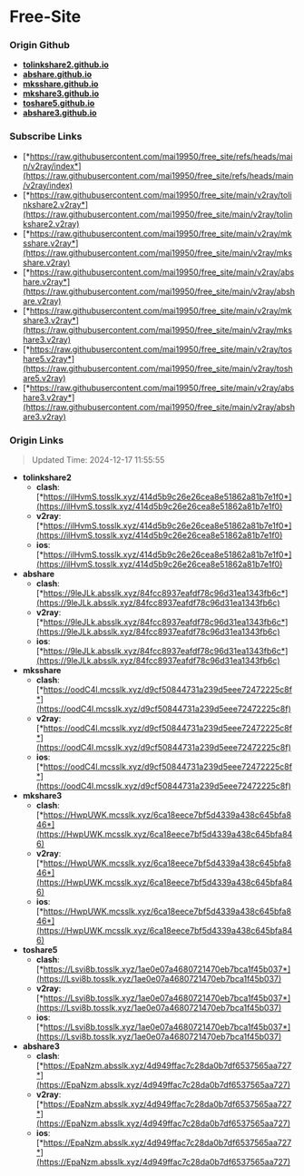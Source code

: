 # Free-Site

### Origin Github

- [**tolinkshare2.github.io**](https://github.com/tolinkshare2/tolinkshare2.github.io)
- [**abshare.github.io**](https://github.com/abshare/abshare.github.io)
- [**mksshare.github.io**](https://github.com/mksshare/mksshare.github.io)
- [**mkshare3.github.io**](https://github.com/mkshare3/mkshare3.github.io)
- [**toshare5.github.io**](https://github.com/toshare5/toshare5.github.io)
- [**abshare3.github.io**](https://github.com/abshare3/abshare3.github.io)

### Subscribe Links

- [*https://raw.githubusercontent.com/mai19950/free_site/refs/heads/main/v2ray/index*](https://raw.githubusercontent.com/mai19950/free_site/refs/heads/main/v2ray/index)
- [*https://raw.githubusercontent.com/mai19950/free_site/main/v2ray/tolinkshare2.v2ray*](https://raw.githubusercontent.com/mai19950/free_site/main/v2ray/tolinkshare2.v2ray)
- [*https://raw.githubusercontent.com/mai19950/free_site/main/v2ray/mksshare.v2ray*](https://raw.githubusercontent.com/mai19950/free_site/main/v2ray/mksshare.v2ray)
- [*https://raw.githubusercontent.com/mai19950/free_site/main/v2ray/abshare.v2ray*](https://raw.githubusercontent.com/mai19950/free_site/main/v2ray/abshare.v2ray)
- [*https://raw.githubusercontent.com/mai19950/free_site/main/v2ray/mkshare3.v2ray*](https://raw.githubusercontent.com/mai19950/free_site/main/v2ray/mkshare3.v2ray)
- [*https://raw.githubusercontent.com/mai19950/free_site/main/v2ray/toshare5.v2ray*](https://raw.githubusercontent.com/mai19950/free_site/main/v2ray/toshare5.v2ray)
- [*https://raw.githubusercontent.com/mai19950/free_site/main/v2ray/abshare3.v2ray*](https://raw.githubusercontent.com/mai19950/free_site/main/v2ray/abshare3.v2ray)

### Origin Links

> Updated Time: 2024-12-17 11:55:55

- **tolinkshare2**
  - **clash**: [*https://ilHvmS.tosslk.xyz/414d5b9c26e26cea8e51862a81b7e1f0*](https://ilHvmS.tosslk.xyz/414d5b9c26e26cea8e51862a81b7e1f0)
  - **v2ray**: [*https://ilHvmS.tosslk.xyz/414d5b9c26e26cea8e51862a81b7e1f0*](https://ilHvmS.tosslk.xyz/414d5b9c26e26cea8e51862a81b7e1f0)
  - **ios**: [*https://ilHvmS.tosslk.xyz/414d5b9c26e26cea8e51862a81b7e1f0*](https://ilHvmS.tosslk.xyz/414d5b9c26e26cea8e51862a81b7e1f0)
- **abshare**
  - **clash**: [*https://9leJLk.absslk.xyz/84fcc8937eafdf78c96d31ea1343fb6c*](https://9leJLk.absslk.xyz/84fcc8937eafdf78c96d31ea1343fb6c)
  - **v2ray**: [*https://9leJLk.absslk.xyz/84fcc8937eafdf78c96d31ea1343fb6c*](https://9leJLk.absslk.xyz/84fcc8937eafdf78c96d31ea1343fb6c)
  - **ios**: [*https://9leJLk.absslk.xyz/84fcc8937eafdf78c96d31ea1343fb6c*](https://9leJLk.absslk.xyz/84fcc8937eafdf78c96d31ea1343fb6c)
- **mksshare**
  - **clash**: [*https://oodC4l.mcsslk.xyz/d9cf50844731a239d5eee72472225c8f*](https://oodC4l.mcsslk.xyz/d9cf50844731a239d5eee72472225c8f)
  - **v2ray**: [*https://oodC4l.mcsslk.xyz/d9cf50844731a239d5eee72472225c8f*](https://oodC4l.mcsslk.xyz/d9cf50844731a239d5eee72472225c8f)
  - **ios**: [*https://oodC4l.mcsslk.xyz/d9cf50844731a239d5eee72472225c8f*](https://oodC4l.mcsslk.xyz/d9cf50844731a239d5eee72472225c8f)
- **mkshare3**
  - **clash**: [*https://HwpUWK.mcsslk.xyz/6ca18eece7bf5d4339a438c645bfa846*](https://HwpUWK.mcsslk.xyz/6ca18eece7bf5d4339a438c645bfa846)
  - **v2ray**: [*https://HwpUWK.mcsslk.xyz/6ca18eece7bf5d4339a438c645bfa846*](https://HwpUWK.mcsslk.xyz/6ca18eece7bf5d4339a438c645bfa846)
  - **ios**: [*https://HwpUWK.mcsslk.xyz/6ca18eece7bf5d4339a438c645bfa846*](https://HwpUWK.mcsslk.xyz/6ca18eece7bf5d4339a438c645bfa846)
- **toshare5**
  - **clash**: [*https://Lsvi8b.tosslk.xyz/1ae0e07a4680721470eb7bca1f45b037*](https://Lsvi8b.tosslk.xyz/1ae0e07a4680721470eb7bca1f45b037)
  - **v2ray**: [*https://Lsvi8b.tosslk.xyz/1ae0e07a4680721470eb7bca1f45b037*](https://Lsvi8b.tosslk.xyz/1ae0e07a4680721470eb7bca1f45b037)
  - **ios**: [*https://Lsvi8b.tosslk.xyz/1ae0e07a4680721470eb7bca1f45b037*](https://Lsvi8b.tosslk.xyz/1ae0e07a4680721470eb7bca1f45b037)
- **abshare3**
  - **clash**: [*https://EpaNzm.absslk.xyz/4d949ffac7c28da0b7df6537565aa727*](https://EpaNzm.absslk.xyz/4d949ffac7c28da0b7df6537565aa727)
  - **v2ray**: [*https://EpaNzm.absslk.xyz/4d949ffac7c28da0b7df6537565aa727*](https://EpaNzm.absslk.xyz/4d949ffac7c28da0b7df6537565aa727)
  - **ios**: [*https://EpaNzm.absslk.xyz/4d949ffac7c28da0b7df6537565aa727*](https://EpaNzm.absslk.xyz/4d949ffac7c28da0b7df6537565aa727)
